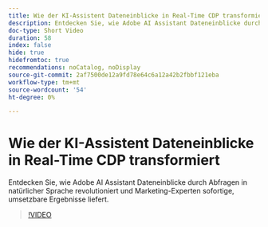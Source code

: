 ```yaml
---
title: Wie der KI-Assistent Dateneinblicke in Real-Time CDP transformiert
description: Entdecken Sie, wie Adobe AI Assistant Dateneinblicke durch Abfragen in natürlicher Sprache revolutioniert und Marketing-Experten sofortige, umsetzbare Ergebnisse liefert.
doc-type: Short Video
duration: 58
index: false
hide: true
hidefromtoc: true
recommendations: noCatalog, noDisplay
source-git-commit: 2af7500de12a9fd78e64c6a12a42b2fbbf121eba
workflow-type: tm+mt
source-wordcount: '54'
ht-degree: 0%

---
```



# Wie der KI-Assistent Dateneinblicke in Real-Time CDP transformiert

Entdecken Sie, wie Adobe AI Assistant Dateneinblicke durch Abfragen in natürlicher Sprache revolutioniert und Marketing-Experten sofortige, umsetzbare Ergebnisse liefert.

<!-- 62_S653_3442539_57_how-ai-assistant-transforms-data-insights-in-realtime-cdp -->
>[!VIDEO](https://video.tv.adobe.com/v/3458199/?learn=on&enablevpops=true)
